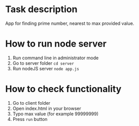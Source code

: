 # Task description
App for finding prime number, nearest to max provided value.

# How to run node server
1. Run command line in administrator mode
2. Go to server folder `cd server`
3. Run nodeJS server `node app.js`

# How to check functionality
1. Go to client folder
2. Open index.html in your browser
3. Typo max value (for example 99999999)
4. Press `run` button